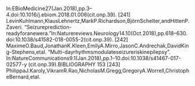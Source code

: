 In:EBioMedicine27(Jan.2018),pp.3–4.doi:10.1016/j.ebiom.2018.01.006(cit.onp.39).
[241] LevinKuhlmann,KlausLehnertz,MarkP.Richardson,BjörnSchelter,andHittenP.Zaveri.
“Seizureprediction-readyforanewera.”In:Naturereviews.Neurology14.10(Oct.2018),pp.618–630.
doi:10.1038/s41582-018-0055-2(cit.onp.39).
[242] MaximeO.Baud,JonathanK.Kleen,EmilyA.Mirro,JasonC.Andrechak,DavidKing-Stephens,etal.
“Multi-dayrhythmsmodulateseizureriskinepilepsy”.
In:NatureCommunications9.1(Jan.2018),pp.1–10.doi:10.1038/s41467-017-02577-y
(cit.onp.39).BIBLIOGRAPHY 153
[243] PhilippaJ.Karoly,VikramR.Rao,NicholasM.Gregg,GregoryA.Worrell,ChristopheBernard,etal.